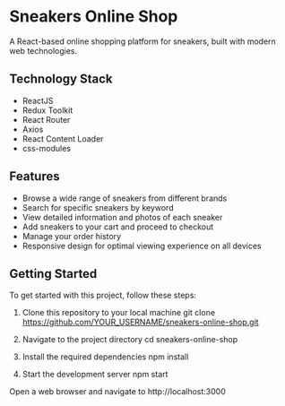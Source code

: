 # Sneakers Online Shop
A React-based online shopping platform for sneakers, built with modern web technologies.

## Technology Stack
- ReactJS
- Redux Toolkit
- React Router
- Axios
- React Content Loader
- css-modules

## Features
- Browse a wide range of sneakers from different brands
- Search for specific sneakers by keyword
- View detailed information and photos of each sneaker
- Add sneakers to your cart and proceed to checkout
- Manage your order history
- Responsive design for optimal viewing experience on all devices

## Getting Started
To get started with this project, follow these steps:

1. Clone this repository to your local machine
git clone https://github.com/YOUR_USERNAME/sneakers-online-shop.git

2. Navigate to the project directory
cd sneakers-online-shop

3. Install the required dependencies
npm install

4. Start the development server
npm start

Open a web browser and navigate to http://localhost:3000
